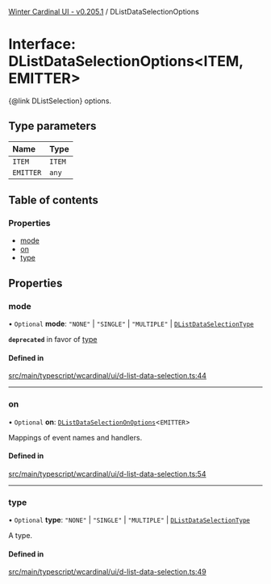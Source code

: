 [Winter Cardinal UI - v0.205.1](../index.md) / DListDataSelectionOptions

# Interface: DListDataSelectionOptions<ITEM, EMITTER\>

{@link DListSelection} options.

## Type parameters

| Name | Type |
| :------ | :------ |
| `ITEM` | `ITEM` |
| `EMITTER` | `any` |

## Table of contents

### Properties

- [mode](DListDataSelectionOptions.md#mode)
- [on](DListDataSelectionOptions.md#on)
- [type](DListDataSelectionOptions.md#type)

## Properties

### mode

• `Optional` **mode**: ``"NONE"`` \| ``"SINGLE"`` \| ``"MULTIPLE"`` \| [`DListDataSelectionType`](../index.md#dlistdataselectiontype)

**`deprecated`** in favor of [type](DListDataSelectionOptions.md#type)

#### Defined in

[src/main/typescript/wcardinal/ui/d-list-data-selection.ts:44](https://github.com/winter-cardinal/winter-cardinal-ui/blob/v0.205.1/src/main/typescript/wcardinal/ui/d-list-data-selection.ts#L44)

___

### on

• `Optional` **on**: [`DListDataSelectionOnOptions`](DListDataSelectionOnOptions.md)<`EMITTER`\>

Mappings of event names and handlers.

#### Defined in

[src/main/typescript/wcardinal/ui/d-list-data-selection.ts:54](https://github.com/winter-cardinal/winter-cardinal-ui/blob/v0.205.1/src/main/typescript/wcardinal/ui/d-list-data-selection.ts#L54)

___

### type

• `Optional` **type**: ``"NONE"`` \| ``"SINGLE"`` \| ``"MULTIPLE"`` \| [`DListDataSelectionType`](../index.md#dlistdataselectiontype)

A type.

#### Defined in

[src/main/typescript/wcardinal/ui/d-list-data-selection.ts:49](https://github.com/winter-cardinal/winter-cardinal-ui/blob/v0.205.1/src/main/typescript/wcardinal/ui/d-list-data-selection.ts#L49)
